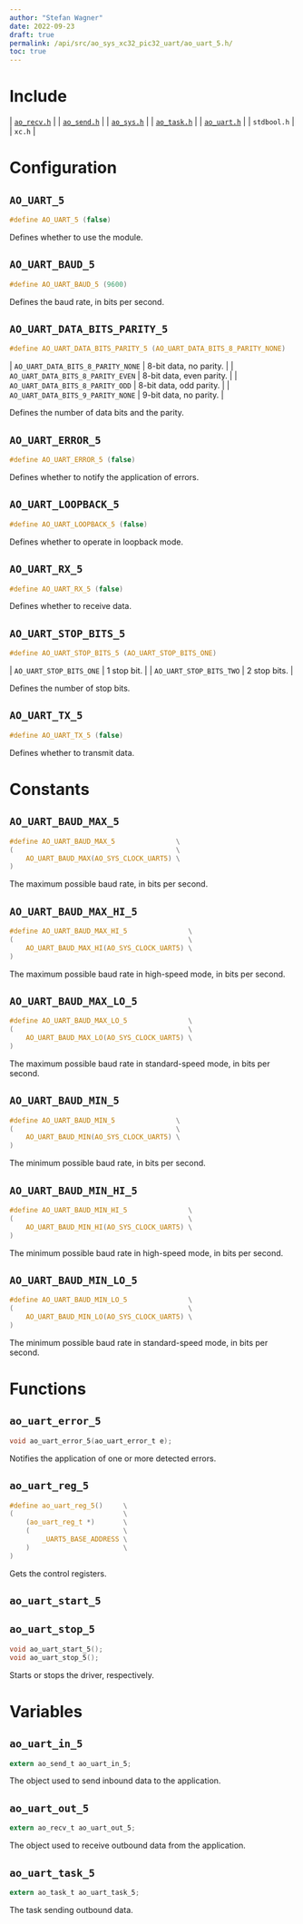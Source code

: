 ```yaml
---
author: "Stefan Wagner"
date: 2022-09-23
draft: true
permalink: /api/src/ao_sys_xc32_pic32_uart/ao_uart_5.h/
toc: true
---
```


# Include

| [`ao_recv.h`](../ao_sys/ao_recv.h.md) |
| [`ao_send.h`](../ao_sys/ao_send.h.md) |
| [`ao_sys.h`](ao_sys.h.md) |
| [`ao_task.h`](../ao_sys/ao_task.h.md) |
| [`ao_uart.h`](ao_uart.h.md) |
| `stdbool.h` |
| `xc.h` |

# Configuration

## `AO_UART_5`

```c
#define AO_UART_5 (false)
```

Defines whether to use the module.

## `AO_UART_BAUD_5`

```c
#define AO_UART_BAUD_5 (9600)
```

Defines the baud rate, in bits per second.

## `AO_UART_DATA_BITS_PARITY_5`

```c
#define AO_UART_DATA_BITS_PARITY_5 (AO_UART_DATA_BITS_8_PARITY_NONE)
```

| `AO_UART_DATA_BITS_8_PARITY_NONE` | 8-bit data, no parity.   |
| `AO_UART_DATA_BITS_8_PARITY_EVEN` | 8-bit data, even parity. |
| `AO_UART_DATA_BITS_8_PARITY_ODD`  | 8-bit data, odd parity.  |
| `AO_UART_DATA_BITS_9_PARITY_NONE` | 9-bit data, no parity.   |

Defines the number of data bits and the parity.

## `AO_UART_ERROR_5`

```c
#define AO_UART_ERROR_5 (false)
```

Defines whether to notify the application of errors.

## `AO_UART_LOOPBACK_5`

```c
#define AO_UART_LOOPBACK_5 (false)
```

Defines whether to operate in loopback mode.

## `AO_UART_RX_5`

```c
#define AO_UART_RX_5 (false)
```

Defines whether to receive data.

## `AO_UART_STOP_BITS_5`

```c
#define AO_UART_STOP_BITS_5 (AO_UART_STOP_BITS_ONE)
```

| `AO_UART_STOP_BITS_ONE` | 1 stop bit.  |
| `AO_UART_STOP_BITS_TWO` | 2 stop bits. |

Defines the number of stop bits.

## `AO_UART_TX_5`

```c
#define AO_UART_TX_5 (false)
```

Defines whether to transmit data.

# Constants

## `AO_UART_BAUD_MAX_5`

```c
#define AO_UART_BAUD_MAX_5               \
(                                        \
    AO_UART_BAUD_MAX(AO_SYS_CLOCK_UART5) \
)
```

The maximum possible baud rate, in bits per second.

## `AO_UART_BAUD_MAX_HI_5`

```c
#define AO_UART_BAUD_MAX_HI_5               \
(                                           \
    AO_UART_BAUD_MAX_HI(AO_SYS_CLOCK_UART5) \
)
```

The maximum possible baud rate in high-speed mode, in bits per second.

## `AO_UART_BAUD_MAX_LO_5`

```c
#define AO_UART_BAUD_MAX_LO_5               \
(                                           \
    AO_UART_BAUD_MAX_LO(AO_SYS_CLOCK_UART5) \
)
```

The maximum possible baud rate in standard-speed mode, in bits per second.

## `AO_UART_BAUD_MIN_5`

```c
#define AO_UART_BAUD_MIN_5               \
(                                        \
    AO_UART_BAUD_MIN(AO_SYS_CLOCK_UART5) \
)
```

The minimum possible baud rate, in bits per second.

## `AO_UART_BAUD_MIN_HI_5`

```c
#define AO_UART_BAUD_MIN_HI_5               \
(                                           \
    AO_UART_BAUD_MIN_HI(AO_SYS_CLOCK_UART5) \
)
```

The minimum possible baud rate in high-speed mode, in bits per second.

## `AO_UART_BAUD_MIN_LO_5`

```c
#define AO_UART_BAUD_MIN_LO_5               \
(                                           \
    AO_UART_BAUD_MIN_LO(AO_SYS_CLOCK_UART5) \
)
```

The minimum possible baud rate in standard-speed mode, in bits per second.

# Functions

## `ao_uart_error_5`

```c
void ao_uart_error_5(ao_uart_error_t e);
```

Notifies the application of one or more detected errors.

## `ao_uart_reg_5`

```c
#define ao_uart_reg_5()     \
(                           \
    (ao_uart_reg_t *)       \
    (                       \
        _UART5_BASE_ADDRESS \
    )                       \
)
```

Gets the control registers.

## `ao_uart_start_5`
## `ao_uart_stop_5`

```c
void ao_uart_start_5();
void ao_uart_stop_5();
```

Starts or stops the driver, respectively.

# Variables

## `ao_uart_in_5`

```c
extern ao_send_t ao_uart_in_5;
```

The object used to send inbound data to the application.

## `ao_uart_out_5`

```c
extern ao_recv_t ao_uart_out_5;
```

The object used to receive outbound data from the application.

## `ao_uart_task_5`

```c
extern ao_task_t ao_uart_task_5;
```

The task sending outbound data.
